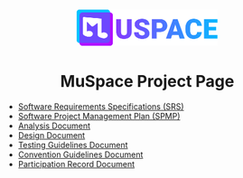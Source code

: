 <html>
    <head>
        <meta charset="utf-8" />
        <title>MuSpace Project Page</title>
        <meta
            name="description"
            content="MuSpace is a social media platform with an emphasis on sharing music and connecting with similar listeners."
            />
        <meta name="viewport" content="width=device-width, initial-scale=1" />
        <link href="./style.css" rel="stylesheet" />
    </head>
    <body>
        <h1 align="center">
            <a href="./"
                ><img id="header-logo" src="./logo.svg" width="250" alt="MuSpace logo"
                /></a>
        </h1>
        <h1 align="center">MuSpace Project Page</h1>
        <ul>
            <li>
                <a href="./Requirements.html">Software Requirements Specifications (SRS)</a>
            </li>
            <li>
                <a href="./ManagementPlan.html">Software Project Management Plan (SPMP)</a>
            </li>
            <li>
                <a href="./Analysis.html">Analysis Document</a>
            </li>
            <li>
                <a href="./Design.html">Design Document</a>
            </li>
            <li>
                <a href="./Testing.html">Testing Guidelines Document</a>
            </li>
            <li>
                <a href="./Conventions.html">Convention Guidelines Document</a>
            </li>
            <li>
                <a href="./ParticipationRecord.html">Participation Record Document</a>
            </li>
        </ul>
    </body>
</html>

